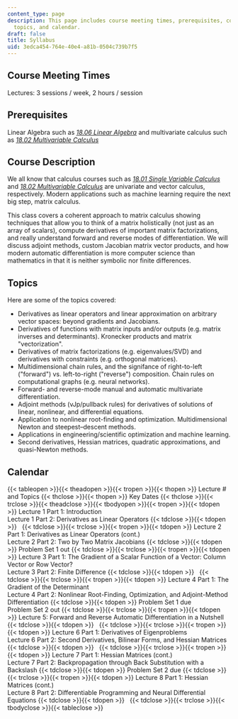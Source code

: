 ```yaml
---
content_type: page
description: This page includes course meeting times, prerequisites, course description,
  topics, and calendar.
draft: false
title: Syllabus
uid: 3edca454-764e-40e4-a81b-0504c739b7f5
---
```

## Course Meeting Times

Lectures: 3 sessions / week, 2 hours / session

## Prerequisites

Linear Algebra such as [*18.06 Linear Algebra*](https://old.ocw.mit.edu/courses/mathematics/18-06sc-linear-algebra-fall-2011/) and multivariate calculus such as [*18.02 Multivariable Calculus*](https://ocw.mit.edu/courses/18-02sc-multivariable-calculus-fall-2010/)

## Course Description

We all know that calculus courses such as [*18.01 Single Variable Calculus*](https://ocw.mit.edu/courses/18-01sc-single-variable-calculus-fall-2010/) and [*18.02 Multivariable Calculus*](https://ocw.mit.edu/courses/18-02sc-multivariable-calculus-fall-2010/) are univariate and vector calculus, respectively. Modern applications such as machine learning require the next big step, matrix calculus.

This class covers a coherent approach to matrix calculus showing techniques that allow you to think of a matrix holistically (not just as an array of scalars), compute derivatives of important matrix factorizations, and really understand forward and reverse modes of differentiation. We will discuss adjoint methods, custom Jacobian matrix vector products, and how modern automatic differentiation is more computer science than mathematics in that it is neither symbolic nor finite differences. 

## Topics

Here are some of the topics covered:

- Derivatives as linear operators and linear approximation on arbitrary vector spaces: beyond gradients and Jacobians.
- Derivatives of functions with matrix inputs and/or outputs (e.g. matrix inverses and determinants). Kronecker products and matrix "vectorization".
- Derivatives of matrix factorizations (e.g. eigenvalues/SVD) and derivatives with constraints (e.g. orthogonal matrices).
- Multidimensional chain rules, and the signifance of right-to-left ("forward") vs. left-to-right ("reverse") composition. Chain rules on computational graphs (e.g. neural networks).
- Forward- and reverse-mode manual and automatic multivariate differentiation.
- Adjoint methods (vJp/pullback rules) for derivatives of solutions of linear, nonlinear, and differential equations.
- Application to nonlinear root-finding and optimization. Multidimensional Newton and steepest–descent methods.
- Applications in engineering/scientific optimization and machine learning.
- Second derivatives, Hessian matrices, quadratic approximations, and quasi-Newton methods.

## Calendar

{{< tableopen >}}{{< theadopen >}}{{< tropen >}}{{< thopen >}}
Lecture # and Topics
{{< thclose >}}{{< thopen >}}
Key Dates
{{< thclose >}}{{< trclose >}}{{< theadclose >}}{{< tbodyopen >}}{{< tropen >}}{{< tdopen >}}
Lecture 1 Part 1: Introduction          
Lecture 1 Part 2: Derivatives as Linear Operators
{{< tdclose >}}{{< tdopen >}}
 
{{< tdclose >}}{{< trclose >}}{{< tropen >}}{{< tdopen >}}
Lecture 2 Part 1: Derivatives as Linear Operators (cont.)         
Lecture 2 Part 2: Two by Two Matrix Jacobians
{{< tdclose >}}{{< tdopen >}}
Problem Set 1 out
{{< tdclose >}}{{< trclose >}}{{< tropen >}}{{< tdopen >}}
Lecture 3 Part 1: The Gradient of a Scalar Function of a Vector: Column Vector or Row Vector?       
Lecture 3 Part 2: Finite Difference
{{< tdclose >}}{{< tdopen >}}
 
{{< tdclose >}}{{< trclose >}}{{< tropen >}}{{< tdopen >}}
Lecture 4 Part 1: The Gradient of the Determinant       
Lecture 4 Part 2: Nonlinear Root-Finding, Optimization, and Adjoint-Method Differentiation
{{< tdclose >}}{{< tdopen >}}
Problem Set 1 due          
Problem Set 2 out
{{< tdclose >}}{{< trclose >}}{{< tropen >}}{{< tdopen >}}
Lecture 5: Forward and Reverse Automatic Differentiation in a Nutshell
{{< tdclose >}}{{< tdopen >}}
 
{{< tdclose >}}{{< trclose >}}{{< tropen >}}{{< tdopen >}}
Lecture 6 Part 1: Derivatives of Eigenproblems       
Lecture 6 Part 2: Second Derivatives, Bilinear Forms, and Hessian Matrices
{{< tdclose >}}{{< tdopen >}}
 
{{< tdclose >}}{{< trclose >}}{{< tropen >}}{{< tdopen >}}
Lecture 7 Part 1: Hessian Matrices (cont.)       
Lecture 7 Part 2: Backpropagation through Back Substitution with a Backslash
{{< tdclose >}}{{< tdopen >}}
Problem Set 2 due
{{< tdclose >}}{{< trclose >}}{{< tropen >}}{{< tdopen >}}
Lecture 8 Part 1: Hessian Matrices (cont.)       
Lecture 8 Part 2: Differentiable Programming and Neural Differential Equations
{{< tdclose >}}{{< tdopen >}}
 
{{< tdclose >}}{{< trclose >}}{{< tbodyclose >}}{{< tableclose >}}